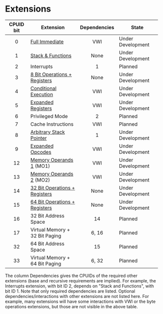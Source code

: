 # Extensions

| CPUID bit | Extension                                                 | Dependencies | State             |
|:---------:|-----------------------------------------------------------|:------------:|-------------------|
|     0     | [Full Immediate](./full-immediates)                       | VWI          | Under Development |
|     1     | [Stack & Functions](./stack-and-functions)                | None         | Under Development |
|     2     | Interrupts                                                | 1            | Planned           |
|     3     | [8 Bit Operations + Registers](./half-word-operations)    | None         | Under Development |
|     4     | [Conditional Execution](./conditional-prefix)             | VWI          | Under Development |
|     5     | [Expanded Registers](./expanded-registers)                | VWI          | Under Development |
|     6     | Privileged Mode                                           | 2            | Planned           |
|     7     | Cache Instructions                                        | VWI          | Planned           |
|     8     | [Arbitrary Stack Pointer](./arbitrary-stack-pointer)      | 1            | Under Development |
|     9     | [Expanded Opcodes](./expanded-opcodes)                    | VWI          | Under Development |
|     12    | [Memory Operands 1](./memory-operands-1) (MO1)            | VWI          | Under Development |
|     13    | [Memory Operands 2](./memory-operands-2) (MO2)            | VWI          | Under Development |
|     14    | [32 Bit Operations + Registers](./double-word-operations) | None         | Under Development |
|     15    | [64 Bit Operations + Registers](./quad-word-operations)   | None         | Under Development |
|     16    | 32 Bit Address Space                                      | 14           | Planned           |
|     17    | Virtual Memory + 32 Bit Paging                            | 6, 16        | Planned           |
|     32    | 64 Bit Address Space                                      | 15           | Planned           |
|     33    | Virtual Memory + 64 Bit Paging                            | 6, 32        | Planned           |


The column Dependencies gives the CPUIDs of the required other extensions (base and recursive requirements are implied). For example, the Interrupts extension, with bit ID 2, depends on "Stack and Functions", with bit ID 1.  Note that only required dependencies are listed. Optional dependencies/interactions with other extensions are not listed here. For example, many extensions will have some interactions with VWI or the byte operations extensions, but those are not visible in the above table.
